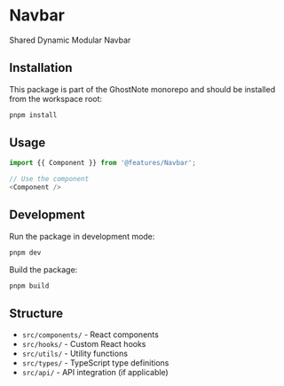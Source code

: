# Navbar

Shared Dynamic Modular Navbar

## Installation

This package is part of the GhostNote monorepo and should be installed from the workspace root:

```bash
pnpm install
```

## Usage

```typescript
import {{ Component }} from '@features/Navbar';

// Use the component
<Component />
```

## Development

Run the package in development mode:

```bash
pnpm dev
```

Build the package:

```bash
pnpm build
```

## Structure

- `src/components/` - React components
- `src/hooks/` - Custom React hooks  
- `src/utils/` - Utility functions
- `src/types/` - TypeScript type definitions
- `src/api/` - API integration (if applicable)
